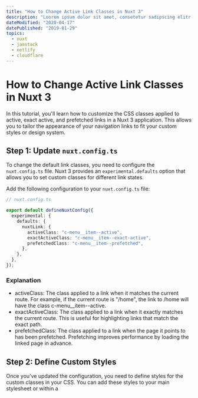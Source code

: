 ```yaml
---
title: "How to Change Active Link Classes in Nuxt 3"
description: "Loorem ipsum dolor sit amet, consetetur sadipscing elitr, sed diam nonumy eirmod tempor invidunt ut labore et dolore magna aliquyam erat, sed diam voluptua. At vero eos et accusam et justo duo dolores et ea rebum. Stet clita kasd gubergren, no sea takimata sanctus est Loorem ipsum dolor sit amet."
dateModified: "2020-04-17"
datePublished: "2019-01-29"
topics:
  - nuxt
  - jamstack
  - netlify
  - cloudflare
---
```


# How to Change Active Link Classes in Nuxt 3

In this tutorial, you'll learn how to customize the CSS classes applied to active, exact active, and prefetched links in a Nuxt 3 application. This allows you to tailor the appearance of your navigation links to fit your custom styles or design system.

## Step 1: Update `nuxt.config.ts`

To change the default link classes, you need to configure the `nuxt.config.ts` file. Nuxt 3 provides an `experimental.defaults` option that allows you to set custom classes for different link states.

Add the following configuration to your `nuxt.config.ts` file:

```typescript
// nuxt.config.ts

export default defineNuxtConfig({
  experimental: {
    defaults: {
      nuxtLink: {
        activeClass: "c-menu__item--active",
        exactActiveClass: "c-menu__item--exact-active",
        prefetchedClass: "c-menu__item--prefetched",
      },
    },
  },
});
```

### Explanation

- activeClass: The class applied to a link when it matches the current route. For example, if the current route is "/home", the link to /home will have the class c-menu\_\_item--active.
- exactActiveClass: The class applied to a link when it exactly matches the current route. This is useful for highlighting links that match the exact path.
- prefetchedClass: The class applied to a link when the page it points to has been prefetched. Prefetching improves performance by loading the linked page in advance.

## Step 2: Define Custom Styles

Once you’ve updated the configuration, you need to define styles for the custom classes in your CSS. You can add these styles to your main stylesheet or within a <style> block if you’re using single-file components.

Add the following CSS to your stylesheet:

```typescript
// styles.css

.c-menu__item--active {
  color: blue;
  font-weight: bold;
}

.c-menu__item--exact-active {
  color: green;
  font-weight: bold;
}

.c-menu__item--prefetched {
  opacity: 0.7;
}
```

